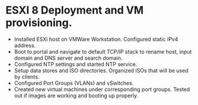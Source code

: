 # ESXI 8 Deployment and VM provisioning.

+ Installed ESXi host on VMWare Workstation. Configured static IPv4 address.
+ Boot to portal and navigate to default TCP/IP stack to rename host, input domain and  DNS server and search domain.
+ Configured NTP settings and started NTP service.
+ Setup data stores and ISO directories. Organized ISOs that will be used by clients.
+ Configured Port Groups (VLANs) and vSwitches.
+ Created new virtual machines under corresponding port groups. Tested out if images are working and booting up properly.
